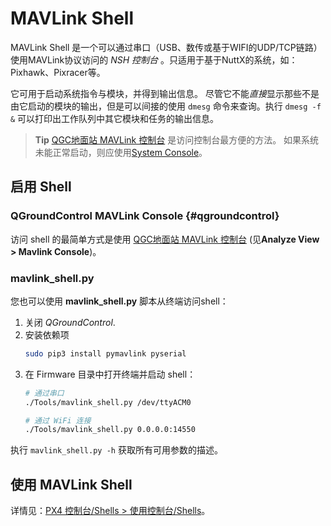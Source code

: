# MAVLink Shell

MAVLink Shell 是一个可以通过串口（USB、数传或基于WIFI的UDP/TCP链路）使用MAVLink协议访问的 *NSH 控制台* 。只适用于基于NuttX的系统，如：Pixhawk、Pixracer等。

它可用于启动系统指令与模块，并得到输出信息。 尽管它不能*直接*显示那些不是由它启动的模块的输出，但是可以间接的使用 `dmesg` 命令来查询。执行 `dmesg -f &` 可以打印出工作队列中其它模块和任务的输出信息。

> **Tip** [QGC地面站 MAVLink 控制台](#qgroundcontrol) 是访问控制台最方便的方法。 如果系统未能正常启动，则应使用[System Console](../debug/system_console.md)。

## 启用 Shell

### QGroundControl MAVLink Console {#qgroundcontrol}

访问 shell 的最简单方式是使用 [QGC地面站 MAVLink 控制台](https://docs.qgroundcontrol.com/en/analyze_view/mavlink_console.html) (见**Analyze View > Mavlink Console**)。

### mavlink_shell.py

您也可以使用 **mavlink_shell.py** 脚本从终端访问shell：
1. 关闭 *QGroundControl*.
1. 安装依赖项
   ```sh
   sudo pip3 install pymavlink pyserial
   ```
1. 在 Firmware 目录中打开终端并启动 shell：
   ```sh
   # 通过串口
   ./Tools/mavlink_shell.py /dev/ttyACM0
   ```
    ```sh
   # 通过 WiFi 连接
   ./Tools/mavlink_shell.py 0.0.0.0:14550
   ```

执行 `mavlink_shell.py -h` 获取所有可用参数的描述。

## 使用 MAVLink Shell

详情见：[PX4 控制台/Shells > 使用控制台/Shells](../debug/consoles.md#using_the_console)。
